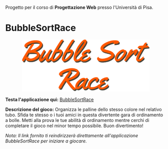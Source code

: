 Progetto per il corso di **Progettazione Web** presso l'Università di Pisa.

# BubbleSortRace
<p align="center">
  <img src="https://github.com/LucaArduini/BubbleSortRace/blob/main/css/img/short_title.png" alt="BubbleSortRace_logo" width="400" />
</p>

**Testa l'applicazione qui:** [BubbleSortRace](https://bit.ly/BubbleSortRace)

**Descrizione del gioco:** Organizza le palline dello stesso colore nel relativo tubo. Sfida te stesso o i tuoi amici in questa divertente gara di ordinamento a bolle. Metti alla prova le tue abilità di ordinamento mentre cerchi di completare il gioco nel minor tempo possibile. Buon divertimento!

*Nota: Il link fornito ti reindirizzerà direttamente all'applicazione BubbleSortRace per iniziare a giocare.*
